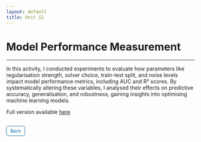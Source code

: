 ```yaml
---
layout: default
title: Unit 11
---
```


# Model Performance Measurement

---

In this activity, I conducted experiments to evaluate how parameters like regularisation strength, solver choice, train-test split, and noise levels impact model performance metrics, including AUC and R² scores. By systematically altering these variables, I analysed their effects on predictive accuracy, generalisation, and robustness, gaining insights into optimising machine learning models.

Full version available <a href="https://github.com/dzervenes/dzervenes.github.io/blob/master/e_Portfolio_Activity_Model_Performance_Measurement.ipynb" target="_blank" rel="noopener noreferrer">here</a>


<style>
  .back-button {
    display: inline-block;
    background-color: white;
    color: #006699;
    text-decoration: none;
    padding: 5px 10px; /* Reduced padding for a smaller button */
    font-size: 12px; /* Smaller font size */
    border: 1px solid #006699; /* Thinner border */
    border-radius: 5px;
    cursor: pointer;
    transition: background-color 0.3s, color 0.3s;
    margin: 15px 0; /* Adds space above and below the button */
  }
  .back-button:hover {
    background-color: #006699;
    color: white;
 }
</style>

<div class="button-container">
  <a href="https://dzervenes.github.io/machine-learning/" class="back-button">Back</a>
</div>

